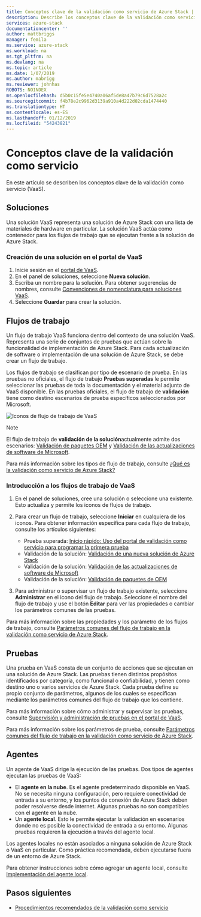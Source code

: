 ```yaml
---
title: Conceptos clave de la validación como servicio de Azure Stack | Microsoft Docs
description: Describe los conceptos clave de la validación como servicio de Azure Stack.
services: azure-stack
documentationcenter: ''
author: mattbriggs
manager: femila
ms.service: azure-stack
ms.workload: na
ms.tgt_pltfrm: na
ms.devlang: na
ms.topic: article
ms.date: 1/07/2019
ms.author: mabrigg
ms.reviewer: johnhas
ROBOTS: NOINDEX
ms.openlocfilehash: d5b0c15fe5e4740a06af5de8a47b79c6d7528a2c
ms.sourcegitcommit: f4b78e2c9962d3139a910a4d222d02cda1474440
ms.translationtype: HT
ms.contentlocale: es-ES
ms.lasthandoff: 01/12/2019
ms.locfileid: "54243821"
---
```

# <a name="validation-as-a-service-key-concepts"></a>Conceptos clave de la validación como servicio

En este artículo se describen los conceptos clave de la validación como servicio (VaaS).

## <a name="solutions"></a>Soluciones

Una solución VaaS representa una solución de Azure Stack con una lista de materiales de hardware en particular. La solución VaaS actúa como contenedor para los flujos de trabajo que se ejecutan frente a la solución de Azure Stack.

### <a name="create-a-solution-in-the-vaas-portal"></a>Creación de una solución en el portal de VaaS

1. Inicie sesión en el [portal de VaaS](https://azurestackvalidation.com).
2. En el panel de soluciones, seleccione **Nueva solución**.
3. Escriba un nombre para la solución. Para obtener sugerencias de nombres, consulte [Convenciones de nomenclatura para soluciones VaaS](azure-stack-vaas-best-practice.md#naming-convention-for-vaas-solutions).
4. Seleccione **Guardar** para crear la solución.

## <a name="workflows"></a>Flujos de trabajo

Un flujo de trabajo VaaS funciona dentro del contexto de una solución VaaS. Representa una serie de conjuntos de pruebas que actúan sobre la funcionalidad de implementación de Azure Stack. Para cada actualización de software o implementación de una solución de Azure Stack, se debe crear un flujo de trabajo.

Los flujos de trabajo se clasifican por tipo de escenario de prueba. En las pruebas no oficiales, el flujo de trabajo **Pruebas superadas** le permite seleccionar las pruebas de toda la documentación y el material adjunto de VaaS disponible. En las pruebas oficiales, el flujo de trabajo de **validación** tiene como destino escenarios de prueba específicos seleccionados por Microsoft.

![Iconos de flujo de trabajo de VaaS](media/tile_all-workflows.png)

> [!NOTE]
> El flujo de trabajo de **validación de la solución**actualmente admite dos escenarios: [Validación de paquetes OEM](azure-stack-vaas-validate-oem-package.md) y [Validación de las actualizaciones de software de Microsoft](azure-stack-vaas-validate-microsoft-updates.md).

Para más información sobre los tipos de flujo de trabajo, consulte [¿Qué es la validación como servicio de Azure Stack?](azure-stack-vaas-overview.md)

### <a name="getting-started-with-vaas-workflows"></a>Introducción a los flujos de trabajo de VaaS

1. En el panel de soluciones, cree una solución o seleccione una existente. Esto actualiza y permite los iconos de flujos de trabajo.
2. Para crear un flujo de trabajo, seleccione **Iniciar** en cualquiera de los iconos. Para obtener información específica para cada flujo de trabajo, consulte los artículos siguientes:
    - Prueba superada: [Inicio rápido: Uso del portal de validación como servicio para programar la primera prueba](azure-stack-vaas-schedule-test-pass.md)
    - Validación de la solución: [Validación de una nueva solución de Azure Stack](azure-stack-vaas-validate-solution-new.md)
    - Validación de la solución: [Validación de las actualizaciones de software de Microsoft](azure-stack-vaas-validate-microsoft-updates.md)
    - Validación de la solución: [Validación de paquetes de OEM](azure-stack-vaas-validate-oem-package.md)

3. Para administrar o supervisar un flujo de trabajo existente, seleccione **Administrar** en el icono del flujo de trabajo. Seleccione el nombre del flujo de trabajo y use el botón **Editar** para ver las propiedades o cambiar los parámetros comunes de las pruebas.

Para más información sobre las propiedades y los parámetro de los flujos de trabajo, consulte [Parámetros comunes del flujo de trabajo en la validación como servicio de Azure Stack](azure-stack-vaas-parameters.md).

## <a name="tests"></a>Pruebas

Una prueba en VaaS consta de un conjunto de acciones que se ejecutan en una solución de Azure Stack. Las pruebas tienen distintos propósitos identificados por categoría, como funcional o confiabilidad, y tienen como destino uno o varios servicios de Azure Stack. Cada prueba define su propio conjunto de parámetros, algunos de los cuales se especifican mediante los parámetros comunes del flujo de trabajo que los contiene.

Para más información sobre cómo administrar y supervisar las pruebas, consulte [Supervisión y administración de pruebas en el portal de VaaS](azure-stack-vaas-monitor-test.md).

Para más información sobre los parámetros de prueba, consulte [Parámetros comunes del flujo de trabajo en la validación como servicio de Azure Stack](azure-stack-vaas-parameters.md).

## <a name="agents"></a>Agentes

Un agente de VaaS dirige la ejecución de las pruebas. Dos tipos de agentes ejecutan las pruebas de VaaS:

- El **agente en la nube**. Es el agente predeterminado disponible en VaaS. No se necesita ninguna configuración, pero requiere conectividad de entrada a su entorno, y los puntos de conexión de Azure Stack deben poder resolverse desde internet. Algunas pruebas no son compatibles con el agente en la nube.
- Un **agente local**. Esto le permite ejecutar la validación en escenarios donde no es posible la conectividad de entrada a su entorno. Algunas pruebas requieren la ejecución a través del agente local.

Los agentes locales no están asociados a ninguna solución de Azure Stack o VaaS en particular. Como práctica recomendada, deben ejecutarse fuera de un entorno de Azure Stack.

Para obtener instrucciones sobre cómo agregar un agente local, consulte [Implementación del agente local](azure-stack-vaas-local-agent.md).

## <a name="next-steps"></a>Pasos siguientes

- [Procedimientos recomendados de la validación como servicio](azure-stack-vaas-best-practice.md)
